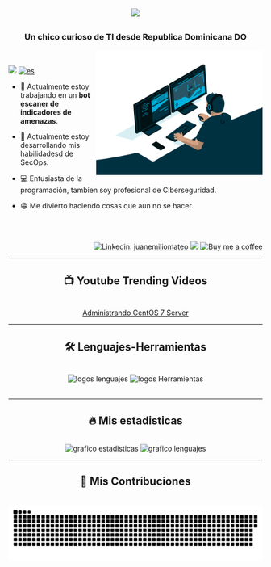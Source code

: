 <h1 align="center">
    <img src="https://readme-typing-svg.herokuapp.com/?font=Righteous&size=35&center=true&vCenter=true&width=500&height=70&duration=4000&lines=Hola!+%F0%9F%91%8B+,;+Soy+Juan+Mateo!;" />
</h1>

<h3 align="center">Un chico curioso de TI desde Republica Dominicana DO</h3>

<img align="right" alt="Coding" width="330" src="./images/coding.gif" />

<br/>

<div align="left">
  
  <img src="https://visitor-badge.laobi.icu/badge?page_id=juanemiliomateo.juanemiliomateo" /> [![es](https://img.shields.io/badge/lang-en-purple.svg)](https://github.com/juanemiliomateo/juanemiliomateo/blob/master/README.es.md)
  
  - 🔭 Actualmente estoy trabajando en un **bot escaner de indicadores de amenazas**.
  
  - 🌱 Actualmente estoy desarrollando mis habilidadesd de SecOps.
  
  - 💻 Entusiasta de la programación, tambien soy profesional de Ciberseguridad.
  
  - 😁 Me divierto haciendo cosas que aun no se hacer.

</div>

<br/>

<div align="right">
  <br>
  
  [![Linkedin: juanemiliomateo](https://img.shields.io/badge/-juanemiliomateo-blue?style=flat-square&logo=Linkedin&logoColor=white)](https://linkedin.com/in/juanemiliomateo)
  [<img src="https://img.shields.io/youtube/channel/views/UCCHzyYPW5fJC61xxdzc5pxA" />](https://www.youtube.com/@juanemiliomateo)
  [![Buy me a coffee](https://img.shields.io/badge/Comprame_un-cafe-FFDD00?style=shield&logo=buy-me-a-coffee)](https://www.buymeacoffee.com/juanemiliomateo)
</div>

<hr/>

<div align="center">
  <h2>📺 Youtube Trending Videos</h2>
  <br/>
  <a href="https://www.youtube.com/playlist?list=PLKwSgKGxI_l9myMnd83gzik3IYiXdaN7f">Administrando CentOS 7 Server</a>
  <br/>  
</div>

<hr>

<div align="center">
  <h2 align="center">🛠 Lenguajes-Herramientas</h2>
  <br/>
  <img src="https://skillicons.dev/icons?i=python,html,css,javascript,regex,flask" alt="logos lenguajes"  />
  <img src="https://skillicons.dev/icons?i=powershell,bash,github,vscode,aws,workers" alt="logos Herramientas"  /><br/>
  <br/>
</div>

<hr/>

<div align="center">
  <h2 align="center">🔥 Mis estadisticas</h2>
  <br/>
    <img src="https://github-readme-stats.vercel.app/api?username=juanemiliomateo&hide_title=true&hide_rank=false&show_icons=true&include_all_commits=false&count_private=true&disable_animations=false&theme=github_dark&locale=es&hide_border=true&order=1" height="150" alt="grafico estadisticas"  />
    <img src="https://github-readme-stats.vercel.app/api/top-langs?username=juanemiliomateo&locale=es&hide_title=false&layout=compact&card_width=320&langs_count=3&theme=github_dark&hide_border=true&order=2" height="105" alt="grafico lenguajes"  />
</div>

<hr/>

<div align="center">
  <h2 align="center">🐍 Mis Contribuciones</h2>
  <br/>
  <img align="center" src="https://raw.githubusercontent.com/juanemiliomateo/juanemiliomateo/output/snake.svg" alt="Snake animation" />
</div>
